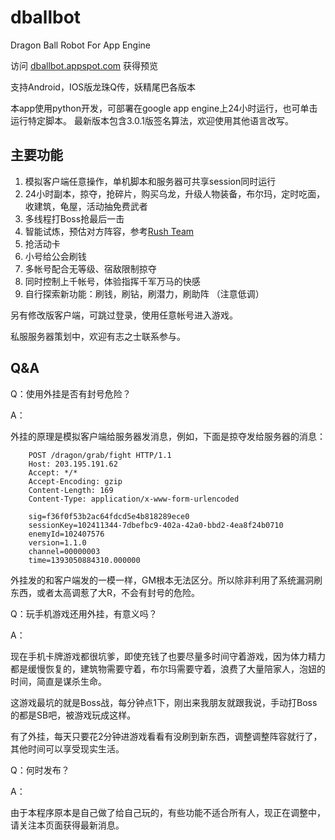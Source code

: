 dballbot
========

Dragon Ball Robot For App Engine

访问 [dballbot.appspot.com](http://dballbot.appspot.com/) 获得预览

支持Android，IOS版龙珠Q传，妖精尾巴各版本

本app使用python开发，可部署在google app engine上24小时运行，也可单击运行特定脚本。
最新版本包含3.0.1版签名算法，欢迎使用其他语言改写。

主要功能
-----------

1. 模拟客户端任意操作，单机脚本和服务器可共享session同时运行
2. 24小时副本，掠夺，抢碎片，购买乌龙，升级人物装备，布尔玛，定时吃面，收建筑，龟屋，活动抽免费武者
3. 多线程打Boss抢最后一击
4. 智能试炼，预估对方阵容，参考[Rush Team](http://dballbot.appspot.com/rush)
5. 抢活动卡
6. 小号给公会刷钱
7. 多帐号配合无等级、宿敌限制掠夺
8. 同时控制上千帐号，体验指挥千军万马的快感
9. 自行探索新功能：刷钱，刷钻，刷潜力，刷助阵 （注意低调）

另有修改版客户端，可跳过登录，使用任意帐号进入游戏。

私服服务器策划中，欢迎有志之士联系参与。

Q&A
-----------

Q：使用外挂是否有封号危险？

A：

外挂的原理是模拟客户端给服务器发消息，例如，下面是掠夺发给服务器的消息：


        POST /dragon/grab/fight HTTP/1.1
        Host: 203.195.191.62
        Accept: */*
        Accept-Encoding: gzip
        Content-Length: 169
        Content-Type: application/x-www-form-urlencoded
        
        sig=f36f0f53b2ac64fdcd5e4b818289ece0
        sessionKey=102411344-7dbefbc9-402a-42a0-bbd2-4ea8f24b0710
        enemyId=102407576
        version=1.1.0
        channel=00000003
        time=1393050884310.000000


外挂发的和客户端发的一模一样，GM根本无法区分。所以除非利用了系统漏洞刷东西，或者太高调惹了大R，不会有封号的危险。

Q：玩手机游戏还用外挂，有意义吗？

A：

现在手机卡牌游戏都很坑爹，即使充钱了也要尽量多时间守着游戏，因为体力精力都是缓慢恢复的，建筑物需要守着，布尔玛需要守着，浪费了大量陪家人，泡妞的时间，简直是谋杀生命。

这游戏最坑的就是Boss战，每分钟点1下，刚出来我朋友就跟我说，手动打Boss的都是SB吧，被游戏玩成这样。

有了外挂，每天只要花2分钟进游戏看看有没刷到新东西，调整调整阵容就行了，其他时间可以享受现实生活。

Q：何时发布？

A：

由于本程序原本是自己做了给自己玩的，有些功能不适合所有人，现正在调整中，请关注本页面获得最新消息。
